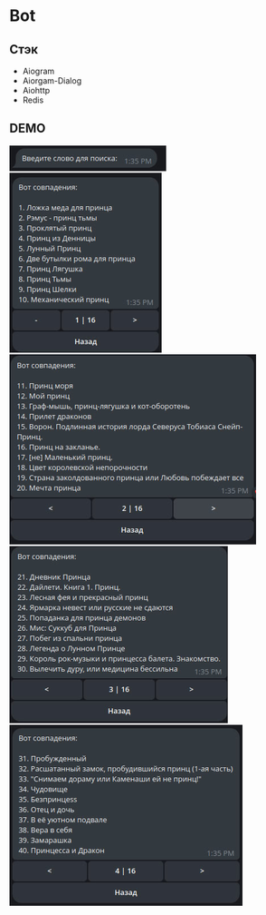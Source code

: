 # Bot

## Стэк

- Aiogram
- Aiorgam-Dialog
- Aiohttp
- Redis

## DEMO

![1.jpg](./demo/1.jpg)
![2.jpg](./demo/2.jpg)
![3.jpg](./demo/3.jpg)
![4.jpg](./demo/4.jpg)
![5.jpg](./demo/5.jpg)
